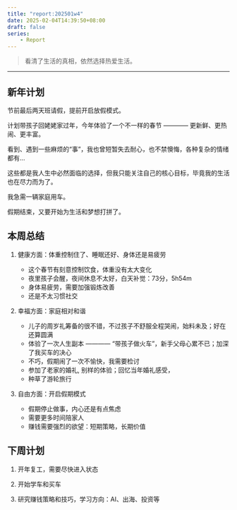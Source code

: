 ```yaml
---
title: "report:202501w4"
date: 2025-02-04T14:39:50+08:00
draft: false
series:
    - Report
---
```


>
> 看清了生活的真相，依然选择热爱生活。

---

## 新年计划 

节前最后两天班请假，提前开启放假模式。

计划带孩子回姥姥家过年，今年体验了一个不一样的春节 ———— 更新鲜、更热闹、更丰富。

看到、遇到一些麻烦的“事”，我也曾短暂失去耐心，也不禁懊悔，各种复杂的情绪都有...


这些都是我人生中必然面临的选择，但我只能关注自己的核心目标，毕竟我的生活也在尽力而为了。

我急需一辆家庭用车。

假期结束，又要开始为生活和梦想打拼了。


## 本周总结

1. 健康方面：体重控制住了、睡眠还好、身体还是易疲劳

    * 这个春节有刻意控制饮食，体重没有太大变化
    * 夜里孩子会醒，夜间休息不太好，白天补觉：73分，5h54m
    * 身体易疲劳，需要加强锻炼改善
    * 还是不太习惯社交
  
2. 幸福方面：家庭相对和谐

    * 儿子的周岁礼筹备的很不错，不过孩子不舒服全程哭闹，始料未及；好在还算圆满
    * 体验了一次人生副本 ———— “带孩子做火车”，新手父母心累不已；加深了我买车的决心
    * 不巧，假期闹了一次不愉快，我需要检讨
    * 参加了老家的婚礼, 别样的体验；回忆当年婚礼感受，
    * 种草了游轮旅行

3. 自由方面：开启假期模式

    * 假期停止做事，内心还是有点焦虑
    * 需要更多时间陪家人
    * 赚钱需要强烈的欲望：短期策略，长期价值


## 下周计划

1. 开年复工，需要尽快进入状态

2. 开始学车和买车

3. 研究赚钱策略和技巧，学习方向：AI、出海、投资等

